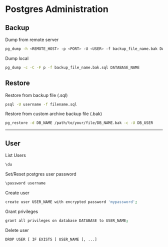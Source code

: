 # Postgres Administration

## Backup

Dump from remote server
```bash
pg_dump -h <REMOTE_HOST> -p <PORT> -U <USER> -f backup_file_name.bak DATABASE_NAME 
```

Dump local
```bash
pg_dump -c -C -F p -f backup_file_name.bak.sql DATABASE_NAME
```

## Restore

Restore from backup file (.sql)
```bash
psql -U username -f filename.sql
```

Restore from custom archive backup file (.bak)
```bash
pg_restore -d DB_NAME /path/to/your/file/DB_NAME.bak -c -U DB_USER
```

--------------

## User

List Users
```bash
\du
```

Set/Reset postgres user password
```bash
\password username
```

Create user
```bash
create user USER_NAME with encrypted password 'mypassword';
```

Grant privileges
```bash
grant all privileges on database DATABASE to USER_NAME;
```

Delete user
```bash
DROP USER [ IF EXISTS ] USER_NAME [, ...]
```